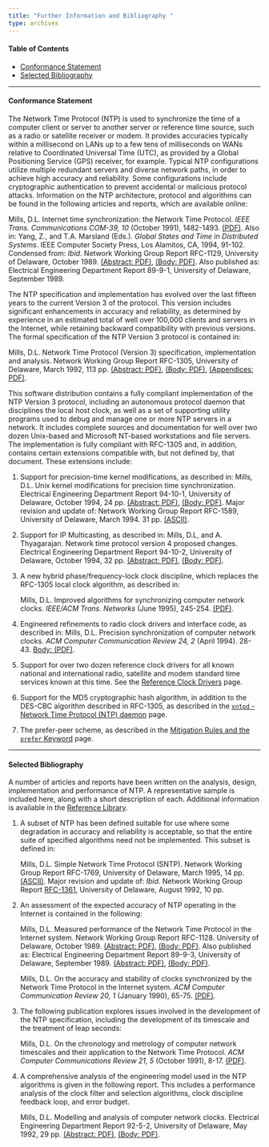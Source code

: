 ```yaml
---
title: "Further Information and Bibliography "
type: archives
---
```


#### Table of Contents

*  [Conformance Statement](/archives/3-5.93e/biblio/#conformance-statement)
*  [Selected Bibliography](/archives/3-5.93e/biblio/#selected-bibliography)

* * *

#### Conformance Statement

The Network Time Protocol (NTP) is used to synchronize the time of a computer client or server to another server or reference time source, such as a radio or satellite receiver or modem. It provides accuracies typically within a millisecond on LANs up to a few tens of milliseconds on WANs relative to Coordinated Universal Time (UTC), as provided by a Global Positioning Service (GPS) receiver, for example. Typical NTP configurations utilize multiple redundant servers and diverse network paths, in order to achieve high accuracy and reliability. Some configurations include cryptographic authentication to prevent accidental or malicious protocol attacks. Information on the NTP architecture, protocol and algorithms can be found in the following articles and reports, which are available online:

  Mills, D.L. Internet time synchronization: the Network Time Protocol. _IEEE Trans. Communications COM-39, 10_ (October 1991), 1482-1493. [(PDF)](/reflib/papers/trans.pdf). Also in: Yang, Z., and T.A. Marsland (Eds.). _Global States and Time in Distributed Systems_. IEEE Computer Society Press, Los Alamitos, CA, 1994, 91-102. Condensed from: _Ibid_. Network Working Group Report RFC-1129, University of Delaware, October 1989. [(Abstract: PDF)](/reflib/rfc/rfc1129/rfc1129a.pdf), [(Body: PDF)](/reflib/rfc/rfc1129/rfc1129b.pdf). Also published as: Electrical Engineering Department Report 89-9-1, University of Delaware, September 1989.

The NTP specification and implementation has evolved over the last fifteen years to the current Version 3 of the protocol. This version includes significant enhancements in accuracy and reliability, as determined by experience in an estimated total of well over 100,000 clients and servers in the Internet, while retaining backward compatibility with previous versions. The formal specification of the NTP Version 3 protocol is contained in:

  Mills, D.L. Network Time Protocol (Version 3) specification, implementation and analysis. Network Working Group Report RFC-1305, University of Delaware, March 1992, 113 pp. [(Abstract: PDF)](/reflib/reports/ntpv3/ntpv3a.pdf), [(Body: PDF)](/reflib/reports/ntpv3/ntpv3b.pdf), [(Appendices: PDF)](/reflib/reports/ntpv3/ntpv3c.pdf).

This software distribution contains a fully compliant implementation of the NTP Version 3 protocol, including an autonomous protocol daemon that disciplines the local host clock, as well as a set of supporting utility programs used to debug and manage one or more NTP servers in a network. It includes complete sources and documentation for well over two dozen Unix-based and Microsoft NT-based workstations and file servers. The implementation is fully compliant with RFC-1305 and, in addition, contains certain extensions compatible with, but not defined by, that document. These extensions include:

1.  Support for precision-time kernel modifications, as described in:
      Mills, D.L. Unix kernel modifications for precision time synchronization. Electrical Engineering Department Report 94-10-1, University of Delaware, October 1994, 24 pp. [(Abstract: PDF)](/reflib/reports/kern/kerna.pdf), [(Body: PDF)](/reflib/reports/kern/kernb.pdf). Major revision and update of: Network Working Group Report RFC-1589, University of Delaware, March 1994. 31 pp. [(ASCII)](/reflib/rfc/rfc1589.txt).

2.  Support for IP Multicasting, as described in:
      Mills, D.L, and A. Thyagarajan. Network time protocol version 4 proposed changes. Electrical Engineering Department Report 94-10-2, University of Delaware, October 1994, 32 pp. [(Abstract: PDF)](/reflib/reports/acts/actsa.pdf), [(Body: PDF)](/reflib/reports/acts/actsb.pdf).

3.  A new hybrid phase/frequency-lock clock discipline, which replaces the RFC-1305 local clock algorithm, as described in:

      Mills, D.L. Improved algorithms for synchronizing computer network clocks. _IEEE/ACM Trans. Networks_ (June 1995), 245-254. [(PDF)](/reflib/papers/tune.pdf).

4.  Engineered refinements to radio clock drivers and interface code, as described in:
      Mills, D.L. Precision synchronization of computer network clocks. _ACM Computer Communication Review 24, 2_ (April 1994). 28-43. [Body: (PDF)](/reflib/reports/fine/fineb.pdf).

5.  Support for over two dozen reference clock drivers for all known national and international radio, satellite and modem standard time services known at this time. See the [Reference Clock Drivers](/archives/3-5.93e/refclock) page.
6.  Support for the MD5 cryptographic hash algorithm, in addition to the DES-CBC algorithm described in RFC-1305, as described in the [<code>xntpd</code> - Network Time Protocol (NTP) daemon](/archives/3-5.93e/xntpd) page.
7.  The prefer-peer scheme, as described in the [Mitigation Rules and the <code>prefer</code> Keyword](/archives/3-5.93e/prefer) page.

* * *

#### Selected Bibliography

A number of articles and reports have been written on the analysis, design, implementation and performance of NTP. A representative sample is included here, along with a short description of each. Additional information is available in the [Reference Library](/reflib).

1.  A subset of NTP has been defined suitable for use where some degradation in accuracy and reliability is acceptable, so that the entire suite of specified algorithms need not be implemented. This subset is defined in:

    Mills, D.L. Simple Network Time Protocol (SNTP). Network Working Group Report RFC-1769, University of Delaware, March 1995, 14 pp. [(ASCII)](/reflib/rfc/rfc1769.txt). Major revision and update of: _Ibid_. Network Working Group Report [RFC-1361](https://datatracker.ietf.org/doc/html/rfc1361), University of Delaware, August 1992, 10 pp.

2.  An assessment of the expected accuracy of NTP operating in the Internet is contained in the following:

    Mills, D.L. Measured performance of the Network Time Protocol in the Internet system. Network Working Group Report RFC-1128. University of Delaware, October 1989. [(Abstract: PDF)](/reflib/rfc/rfc1128/rfc1128a.pdf), [(Body: PDF)](/reflib/rfc/rfc1128/rfc1128b.pdf). Also published as: Electrical Engineering Department Report 89-9-3, University of Delaware, September 1989. [(Abstract: PDF)](/reflib/reports/glory/glorya.pdf), [(Body: PDF)](/reflib/reports/glory/gloryb.pdf).

    Mills, D.L. On the accuracy and stability of clocks synchronized by the Network Time Protocol in the Internet system. _ACM Computer Communication Review 20, 1_ (January 1990), 65-75. [(PDF)](/reflib/papers/ccr.pdf).

3.  The following publication explores issues involved in the development of the NTP specification, including the development of its timescale and the treatment of leap seconds:

    Mills, D.L. On the chronology and metrology of computer network timescales and their application to the Network Time Protocol. _ACM Computer Communications Review 21, 5_ (October 1991), 8-17. [(PDF)](/reflib/papers/time.pdf).

4.  A comprehensive analysis of the engineering model used in the NTP algorithms is given in the following report. This includes a performance analysis of the clock filter and selection algorithms, clock discipline feedback loop, and error budget.

    Mills, D.L. Modelling and analysis of computer network clocks. Electrical Engineering Department Report 92-5-2, University of Delaware, May 1992, 29 pp. [(Abstract: PDF)](/reflib/reports/time/timea.pdf), [(Body: PDF)](/reflib/reports/time/timeb.pdf).